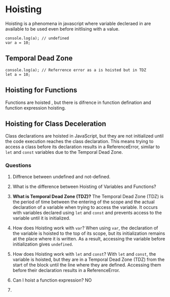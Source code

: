 # Hoisting

Hoisting is a phenomena in javascript where variable decleraed in are available to be used even before initlising with a value.

```
console.log(a); // undefined
var a = 10;

```

## Temporal Dead Zone
```
console.log(a); // Referrence error as a is hoisted but in TDZ
let a = 10;
```

## Hoisting for Functions
Functions are hoisted , but there is difrence in function defination and function expression hoisting.


## Hoisting for Class Deceleration
Class declarations are hoisted in JavaScript, but they are not initialized until the code execution reaches the class declaration. This means trying to access a class before its declaration results in a ReferenceError, similar to `let` and `const` variables due to the Temporal Dead Zone.


### Questions

1. Diffrence between undefined and not-defined.
2. What is the difference between Hoisting of Variables and Functions?
3. **What is Temporal Dead Zone (TDZ)?**
   The Temporal Dead Zone (TDZ) is the period of time between the entering of the scope and the actual declaration of a variable when trying to access the variable. It occurs with variables declared using `let` and `const` and prevents access to the variable until it is initialized.

4. How does Hoisting work with `var`?
   When using `var`, the declaration of the variable is hoisted to the top of its scope, but its initialization remains at the place where it is written. As a result, accessing the variable before initialization gives `undefined`.

5. How does Hoisting work with `let` and `const`?
   With `let` and `const`, the variable is hoisted, but they are in a Temporal Dead Zone (TDZ) from the start of the block until the line where they are defined. Accessing them before their declaration results in a ReferenceError.

6. Can I hoist a function expression?
   NO

7.
